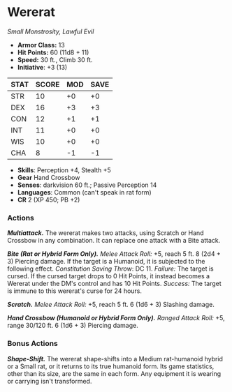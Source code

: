 # Wererat

*Small Monstrosity, Lawful Evil*

- **Armor Class:** 13
- **Hit Points:** 60 (11d8 + 11)
- **Speed:** 30 ft., Climb 30 ft.
- **Initiative**: +3 (13)

|STAT|SCORE|MOD|SAVE|
| --- | --- | --- | ---- |
| STR | 10 | +0 | +0 |
| DEX | 16 | +3 | +3 |
| CON | 12 | +1 | +1 |
| INT | 11 | +0 | +0 |
| WIS | 10 | +0 | +0 |
| CHA | 8 | -1 | -1 |

- **Skills**: Perception +4, Stealth +5
- **Gear** Hand Crossbow
- **Senses**: darkvision 60 ft.; Passive Perception 14
- **Languages**: Common (can't speak in rat form)
- **CR** 2 (XP 450; PB +2)

### Actions

***Multiattack.*** The wererat makes two attacks, using Scratch or Hand Crossbow in any combination. It can replace one attack with a Bite attack.

***Bite (Rat or Hybrid Form Only).*** *Melee Attack Roll:* +5, reach 5 ft. 8 (2d4 + 3) Piercing damage. If the target is a Humanoid, it is subjected to the following effect. *Constitution Saving Throw*: DC 11. *Failure:*  The target is cursed. If the cursed target drops to 0 Hit Points, it instead becomes a Wererat under the DM's control and has 10 Hit Points. *Success:*  The target is immune to this wererat's curse for 24 hours.

***Scratch.*** *Melee Attack Roll:* +5, reach 5 ft. 6 (1d6 + 3) Slashing damage.

***Hand Crossbow (Humanoid or Hybrid Form Only).*** *Ranged Attack Roll:* +5, range 30/120 ft. 6 (1d6 + 3) Piercing damage.


### Bonus Actions

***Shape-Shift.*** The wererat shape-shifts into a Medium rat-humanoid hybrid or a Small rat, or it returns to its true humanoid form. Its game statistics, other than its size, are the same in each form. Any equipment it is wearing or carrying isn't transformed.
